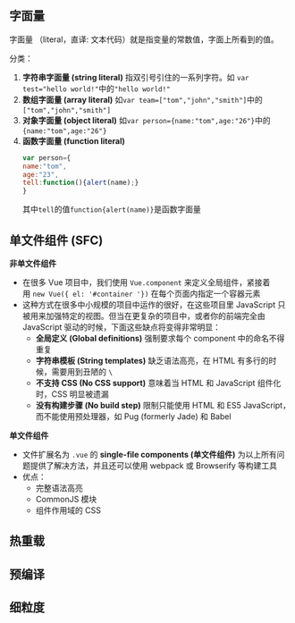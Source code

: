 ## 字面量
字面量 （literal，直译: 文本代码）就是指变量的常数值，字面上所看到的值。

分类：
1. **字符串字面量 (string literal)**
    指双引号引住的一系列字符。如 `var test="hello world!"`中的`"hello world!"`
2. **数组字面量 (array literal)**
	如`var team=["tom","john","smith"]`中的`["tom","john","smith"]`
3. **对象字面量 (object literal)**
	如`var person={name:"tom",age:"26"}`中的`{name:"tom",age:"26"}`
4. **函数字面量 (function literal)**
	```js
	var person={
    name:"tom",
    age:"23",
    tell:function(){alert(name);}
	}
	```
	其中`tell`的值`function{alert(name)}`是函数字面量

## 单文件组件 (SFC)

**非单文件组件**
- 在很多 Vue 项目中，我们使用 `Vue.component` 来定义全局组件，紧接着用 `new Vue({ el: '#container '})` 在每个页面内指定一个容器元素
- 这种方式在很多中小规模的项目中运作的很好，在这些项目里 JavaScript 只被用来加强特定的视图。但当在更复杂的项目中，或者你的前端完全由 JavaScript 驱动的时候，下面这些缺点将变得非常明显：
	- **全局定义 (Global definitions)** 强制要求每个 component 中的命名不得重复
	- **字符串模板 (String templates)** 缺乏语法高亮，在 HTML 有多行的时候，需要用到丑陋的 `\`
	- **不支持 CSS (No CSS support)** 意味着当 HTML 和 JavaScript 组件化时，CSS 明显被遗漏
	- **没有构建步骤 (No build step)** 限制只能使用 HTML 和 ES5 JavaScript，而不能使用预处理器，如 Pug (formerly Jade) 和 Babel

**单文件组件**
- 文件扩展名为 `.vue` 的 **single-file components (单文件组件)** 为以上所有问题提供了解决方法，并且还可以使用 webpack 或 Browserify 等构建工具
- 优点：
	- 完整语法高亮
	- CommonJS 模块
	- 组件作用域的 CSS

## 热重载


## 预编译


## 细粒度